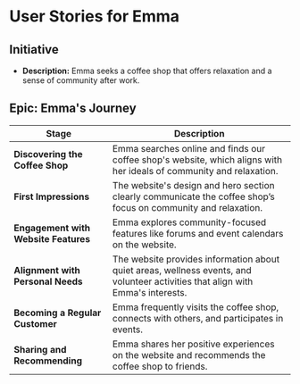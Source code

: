 # User Stories for Emma

## Initiative
- **Description:** Emma seeks a coffee shop that offers relaxation and a sense of community after work.

## Epic: Emma's Journey
| Stage | Description |
|-------|-------------|
| **Discovering the Coffee Shop** | Emma searches online and finds our coffee shop's website, which aligns with her ideals of community and relaxation. |
| **First Impressions** | The website's design and hero section clearly communicate the coffee shop’s focus on community and relaxation. |
| **Engagement with Website Features** | Emma explores community-focused features like forums and event calendars on the website. |
| **Alignment with Personal Needs** | The website provides information about quiet areas, wellness events, and volunteer activities that align with Emma's interests. |
| **Becoming a Regular Customer** | Emma frequently visits the coffee shop, connects with others, and participates in events. |
| **Sharing and Recommending** | Emma shares her positive experiences on the website and recommends the coffee shop to friends. |


